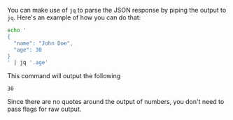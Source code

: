 You can make use of `jq` to parse the JSON response by piping the output to `jq`. Here's an example of how you can do that:

```bash
echo '
{
  "name": "John Doe",
  "age": 30
}
' | jq '.age'
```

This command will output the following

```stdout
30
```

Since there are no quotes around the output of numbers, you don't need to pass flags for raw output.
